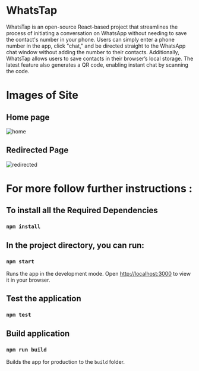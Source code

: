 # WhatsTap

WhatsTap is an open-source React-based project that streamlines the process of initiating a conversation on WhatsApp without needing to save the contact's number in your phone. Users can simply enter a phone number in the app, click "chat," and be directed straight to the WhatsApp chat window without adding the number to their contacts. Additionally, WhatsTap allows users to save contacts in their browser’s local storage. The latest feature also generates a QR code, enabling instant chat by scanning the code.

# Images of Site

## Home page

![home](https://github.com/user-attachments/assets/d978c0a6-5b46-40c6-8973-f555b8b8c1ae)


## Redirected Page

![redirected](https://github.com/user-attachments/assets/716cd1e3-ffe1-4309-a10d-50d1d0412288)

# For more follow further instructions :

## To install all the Required Dependencies

### `npm install`

## In the project directory, you can run:

### `npm start`

Runs the app in the development mode.
Open [http://localhost:3000](http://localhost:3000) to view it in your browser.

## Test the application

### `npm test`

## Build application

### `npm run build`

Builds the app for production to the `build` folder.
